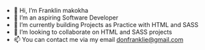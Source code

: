 - 👋 Hi, I’m Franklin makokha
- 👀 I’m an aspiring Software Developer
- 🌱 I’m currently building Projects as Practice with HTML and SASS
- 💞️ I’m looking to collaborate on HTML and SASS projects
- 📫 You can contact me via my email donfranklie@gmail.com

<!---
DonFranklie/DonFranklie is a ✨ special ✨ repository because its `README.md` (this file) appears on your GitHub profile.
You can click the Preview link to take a look at your changes.
--->
